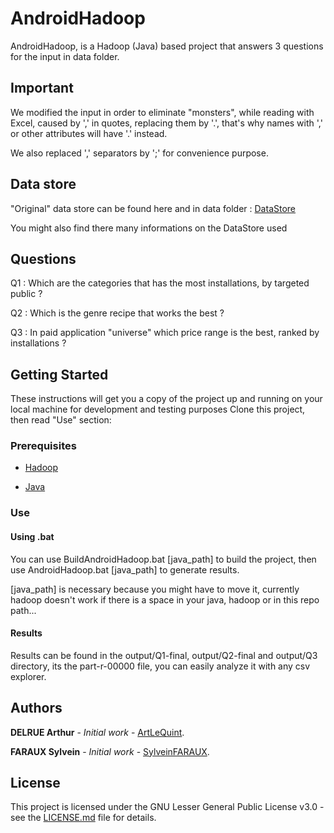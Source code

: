 # AndroidHadoop

AndroidHadoop, is a Hadoop (Java) based project that answers 3 questions for the input in data folder.

## Important

We modified the input in order to eliminate "monsters", while reading with Excel, caused by ',' in quotes, replacing them by '.', that's why names with ',' or other attributes will have '.' instead.

We also replaced ',' separators by ';' for convenience purpose.

## Data store

"Original" data store can be found here and in data folder : [DataStore](https://www.kaggle.com/lava18/google-play-store-apps#googleplaystore.csv)

You might also find there many informations on the DataStore used

## Questions

Q1 : Which are the categories that has the most installations, by targeted public ?

Q2 : Which is the genre recipe that works the best ?

Q3 : In paid application "universe" which price range is the best, ranked by installations ?

## Getting Started

These instructions will get you a copy of the project up and running on your local machine for development and testing purposes
Clone this project, then read "Use" section:

### Prerequisites

- [Hadoop](https://hadoop.apache.org/)

- [Java](https://www.java.com/)

### Use

#### Using .bat

You can use BuildAndroidHadoop.bat [java_path] to build the project, then use AndroidHadoop.bat [java_path] to generate results.

[java_path] is necessary because you might have to move it, currently hadoop doesn't work if there is a space in your java, hadoop or in this repo path...

#### Results

Results can be found in the output/Q1-final, output/Q2-final and output/Q3 directory, its the part-r-00000 file, you can easily analyze it with any csv explorer.

## Authors

**DELRUE Arthur** - *Initial work* - [ArtLeQuint](https://github.com/ArtLeQuint).

**FARAUX Sylvein** - *Initial work* - [SylveinFARAUX](https://github.com/SylveinFARAUX).

## License

This project is licensed under the GNU Lesser General Public License v3.0 - see the [LICENSE.md](LICENSE.md) file for details.
